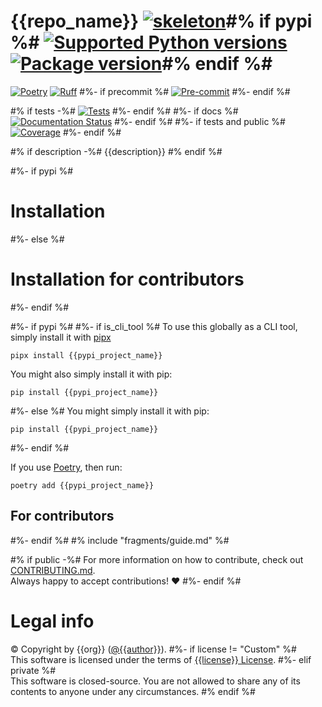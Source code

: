 # {{repo_name}} [![skeleton](https://img.shields.io/badge/{{sref}}-skeleton?label=%F0%9F%92%80%20{{skeleton|urlencode}}&labelColor=black&color=grey&link={{skeleton_url|urlencode}})]({{srev}})#% if pypi %# [![Supported Python versions](https://img.shields.io/pypi/pyversions/{{pypi_project_name}}.svg?logo=python&label=Python)]({{pypi_url}}) [![Package version](https://img.shields.io/pypi/v/{{pypi_project_name}}?label=PyPI)]({{pypi_url}})#% endif %#

[![Poetry](https://img.shields.io/endpoint?url=https://python-poetry.org/badge/v0.json)](https://python-poetry.org/)
[![Ruff](https://img.shields.io/endpoint?url=https://raw.githubusercontent.com/astral-sh/ruff/main/assets/badge/v2.json)](https://github.com/astral-sh/ruff)
#%- if precommit %#
[![Pre-commit](https://img.shields.io/badge/pre--commit-enabled-brightgreen?logo=pre-commit&logoColor=white)](https://github.com/pre-commit/pre-commit)
#%- endif %#

#% if tests -%#
[![Tests]({{repo_url}}/actions/workflows/test.yml/badge.svg)]({{repo_url}}/actions/workflows/test.yml)
#%- endif %#
#%- if docs %#
[![Documentation Status](https://readthedocs.org/projects/{{docs_slug}}/badge/?version=latest)](https://{{docs_slug}}.readthedocs.io/en/latest/?badge=latest)
#%- endif %#
#%- if tests and public %#
[![Coverage](https://coverage-badge.samuelcolvin.workers.dev/{{github}}/{{repo_name}}.svg)]({{coverage_url}})
#%- endif %#

#% if description -%#
{{description}}
#% endif %#

#%- if pypi %#
# Installation
#%- else %#
# Installation for contributors
#%- endif %#

#%- if pypi %#
#%- if is_cli_tool %#
To use this globally as a CLI tool, simply install it with [pipx](https://github.com/pypa/pipx)

```shell
pipx install {{pypi_project_name}}
```

You might also simply install it with pip:

```shell
pip install {{pypi_project_name}}
```

#%- else %#
You might simply install it with pip:

```shell
pip install {{pypi_project_name}}
```

#%- endif %#

If you use [Poetry](https://python-poetry.org/), then run:

```shell
poetry add {{pypi_project_name}}
```

## For contributors
#%- endif %#
#% include "fragments/guide.md" %#

#% if public -%#
For more information on how to contribute, check out [CONTRIBUTING.md]({{repo_url}}/blob/HEAD/CONTRIBUTING.md).<br/>
Always happy to accept contributions! ❤️
#%- endif %#

# Legal info
© Copyright by {{org}} ([@{{author}}](https://github.com/{{author}})).
#%- if license != "Custom" %#
<br />This software is licensed under the terms of [{{license}} License]({{repo_url}}/blob/HEAD/LICENSE).
#%- elif private %#
<br />This software is closed-source. You are not allowed to share any of its contents to anyone under any circumstances.
#% endif %#
